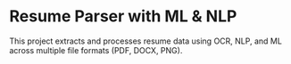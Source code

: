 # Resume Parser with ML & NLP

This project extracts and processes resume data using OCR, NLP, and ML across multiple file formats (PDF, DOCX, PNG).